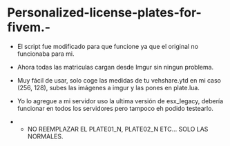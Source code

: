 # Personalized-license-plates-for-fivem.-

- El script fue modificado para que funcione ya que el original no funcionaba para mi.  

- Ahora todas las matriculas cargan desde Imgur sin ningun problema.  

- Muy fácil de usar, solo coge las medidas de tu vehshare.ytd en mi caso (256, 128), subes las imágenes a imgur y las pones en plate.lua.  

- Yo lo agregue a mi servidor uso la ultima versión de esx_legacy, debería funcionar en todos los servidores pero tampoco eh podido testearlo.  

- - NO REEMPLAZAR EL PLATE01_N, PLATE02_N ETC… SOLO LAS NORMALES.
